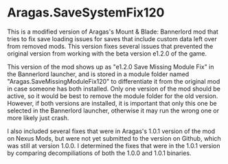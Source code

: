 # Aragas.SaveSystemFix120
This is a modified version of Aragas's Mount & Blade: Bannerlord mod that tries to fix save loading issues for saves that include custom data left over from removed mods. This version fixes several issues that prevented the original version from working with the beta version e1.2.0 of the game.

This version of the mod shows up as "e1.2.0 Save Missing Module Fix" in the Bannerlord launcher, and is stored in a module folder named "Aragas.SaveMissingModuleFix120" to differentiate it from the original mod in case someone has both installed. Only one version of the mod should be active, so it would be best to remove the module folder for the old version. However, if both versions are installed, it is important that only this one be selected in the Bannerlord launcher, otherwise it may run the wrong one or more likely just crash.

I also included several fixes that were in Aragas's 1.0.1 version of the mod on Nexus Mods, but were not yet submitted to the version on Github, which was still at version 1.0.0.  I determined the fixes that were in the 1.0.1 version by comparing decompiliations of both the 1.0.0 and 1.0.1 binaries.
